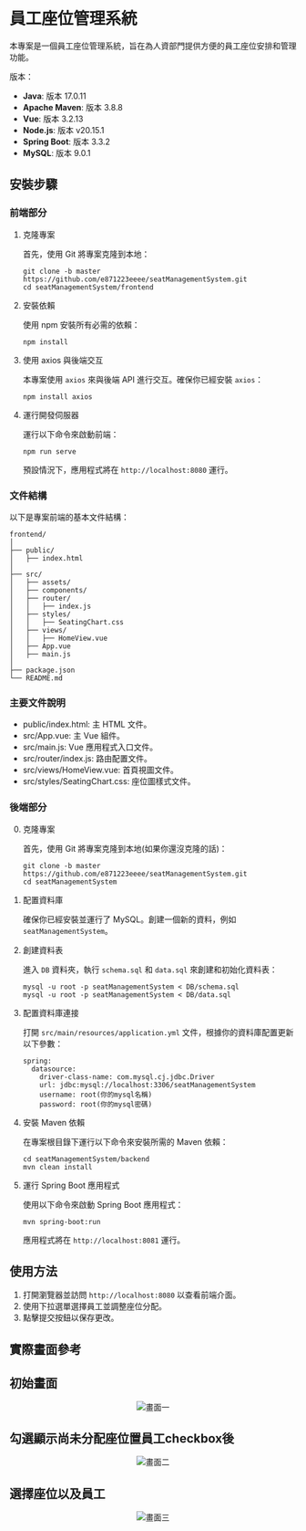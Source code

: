 # 員工座位管理系統

本專案是一個員工座位管理系統，旨在為人資部門提供方便的員工座位安排和管理功能。

版本：
- **Java**: 版本 17.0.11
- **Apache Maven**: 版本 3.8.8
- **Vue**: 版本 3.2.13
- **Node.js**: 版本 v20.15.1
- **Spring Boot**: 版本 3.3.2
- **MySQL**: 版本 9.0.1
## 安裝步驟

### 前端部分

1. 克隆專案

   首先，使用 Git 將專案克隆到本地：
   ```
   git clone -b master https://github.com/e871223eeee/seatManagementSystem.git
   cd seatManagementSystem/frontend
   ```
2. 安裝依賴

   使用 npm 安裝所有必需的依賴：
   ```
   npm install
   ```
3. 使用 axios 與後端交互

   本專案使用 `axios` 來與後端 API 進行交互。確保你已經安裝 `axios`：
   ```
   npm install axios
   ```
4. 運行開發伺服器

   運行以下命令來啟動前端：
   ```
   npm run serve
   ```
   預設情況下，應用程式將在 `http://localhost:8080` 運行。

### 文件結構

以下是專案前端的基本文件結構：
```
frontend/
│
├── public/
│   ├── index.html
│
├── src/
│   ├── assets/
│   ├── components/
│   ├── router/
│   │   ├── index.js
│   ├── styles/
│   │   ├── SeatingChart.css
│   ├── views/
│   │   ├── HomeView.vue
│   ├── App.vue
│   ├── main.js
│
├── package.json
└── README.md
```
### 主要文件說明

- public/index.html: 主 HTML 文件。
- src/App.vue: 主 Vue 組件。
- src/main.js: Vue 應用程式入口文件。
- src/router/index.js: 路由配置文件。
- src/views/HomeView.vue: 首頁視圖文件。
- src/styles/SeatingChart.css: 座位圖樣式文件。

### 後端部分

0. 克隆專案

   首先，使用 Git 將專案克隆到本地(如果你還沒克隆的話)：
   ```
   git clone -b master https://github.com/e871223eeee/seatManagementSystem.git
   cd seatManagementSystem
   ```
1. 配置資料庫

   確保你已經安裝並運行了 MySQL。創建一個新的資料，例如 `seatManagementSystem`。

2. 創建資料表

   進入 `DB` 資料夾，執行 `schema.sql` 和 `data.sql` 來創建和初始化資料表：
   ```
   mysql -u root -p seatManagementSystem < DB/schema.sql
   mysql -u root -p seatManagementSystem < DB/data.sql
   ```
3. 配置資料庫連接

   打開 `src/main/resources/application.yml` 文件，根據你的資料庫配置更新以下參數：
   ```
   spring:
     datasource:
       driver-class-name: com.mysql.cj.jdbc.Driver
       url: jdbc:mysql://localhost:3306/seatManagementSystem
       username: root(你的mysql名稱)
       password: root(你的mysql密碼)
   ```

4. 安裝 Maven 依賴

   在專案根目錄下運行以下命令來安裝所需的 Maven 依賴：
   ```
   cd seatManagementSystem/backend
   mvn clean install
   ```
5. 運行 Spring Boot 應用程式

   使用以下命令來啟動 Spring Boot 應用程式：
   ```
   mvn spring-boot:run
   ```
   應用程式將在 `http://localhost:8081` 運行。

## 使用方法

1. 打開瀏覽器並訪問 `http://localhost:8080` 以查看前端介面。
2. 使用下拉選單選擇員工並調整座位分配。
3. 點擊提交按鈕以保存更改。

## 實際畫面參考

## 初始畫面
<center>
    <img src="https://github.com/user-attachments/assets/b904440d-6525-4bcc-957a-f50bcb42724d" alt="畫面一">
</center>

## 勾選顯示尚未分配座位置員工checkbox後
<center>
    <img src="https://github.com/user-attachments/assets/80d41bde-05f5-439d-b238-4a930e4a7f75" alt="畫面二">
</center>

## 選擇座位以及員工
<center>
    <img src="https://github.com/user-attachments/assets/ad745952-c3e9-4666-9eda-de2c55fcc1b0" alt="畫面三">
</center>

